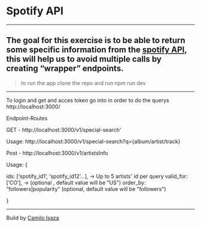 # Spotify API
---
The goal for this exercise is to be able to return some specific information from the [spotify API](https://developer.spotify.com/documentation/web-api/reference), this will help us to avoid multiple calls by creating “wrapper” endpoints. 
---
> to run the app clone the repo and run npm run dev
---
To login and get and acces token go into in order to do the querys
  http://localhost:3000/

Endpoint-Routes


GET - http://localhost:3000/v1/special-search'

Usage: http://localhost:3000/v1/special-search?q={album/artist/track}

Post - http://localhost:3000/v1/artistsInfo

Usage: 
{

ids: [‘spotify_id1’, ‘spotify_id12’…], -> Up to 5 artists' id per query
valid_for: [‘CO’], -> (optional , default value will be   "US")
order_by: “followers|popularity” (optional, default value will be "followers")

}
  


---
Build by 
[Camilo Isaza]()
